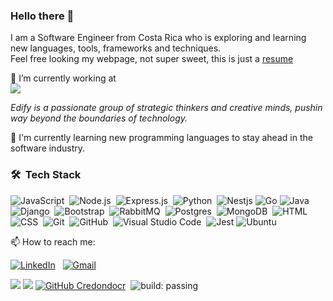 ### Hello there 👋 

I am a Software Engineer from Costa Rica who is exploring and learning new languages, tools, frameworks and techniques. <br/>
Feel free looking my webpage, not super sweet, this is just a <a href="https://cesarredondo.dev">resume</a> &nbsp;
<br/>


🔭 I’m currently working at  &nbsp;<br/>
<a href="www.ltvco.com"><img src="https://media-exp1.licdn.com/dms/image/C4D0BAQE17Ve9UANN5w/company-logo_200_200/0/1578079487916?e=2159024400&v=beta&t=s-sQtjnXr3SUOBygBfHY0auCJnU7dlXnhv8pKrjzjn4" /> </a>
<br/>

<i>Edify is a passionate group of strategic thinkers and creative minds, pushin way beyond the boundaries of technology.</i>  

🌱 I'm currently learning new programming languages to stay ahead in the software industry. 
 

### 🛠 &nbsp;Tech Stack

![JavaScript](https://img.shields.io/badge/-JavaScript-05122A?style=flat&logo=javascript)&nbsp;
![Node.js](https://img.shields.io/badge/Node.js-05122A?style=flat&logo=Node.js)&nbsp;
![Express.js](https://img.shields.io/badge/-Express.js-05122A?style=flat&logo=Express.js)&nbsp;
![Python](https://img.shields.io/badge/-Python-05122A?style=flat&logo=python)&nbsp;
![Nestjs](https://img.shields.io/badge/Nestjs-05122A?style=flat&logo=Nestjs&logoColor=white)
![Go](https://img.shields.io/badge/Go-05122A?&style=flat&logo=Go)
![Java](https://img.shields.io/badge/-Java-05122A?style=flat&logo=Java&logoColor=FFA518)&nbsp;
![Django](https://img.shields.io/badge/-Django-05122A?style=flat&logo=django)&nbsp;
![Bootstrap](https://img.shields.io/badge/-Bootstrap-05122A?style=flat&logo=bootstrap&logoColor=563D7C)&nbsp;
![RabbitMQ](https://img.shields.io/badge/RabbitMQ-05122A?style=flat&logo=RabbitMQ&logoColor=F76300)&nbsp;
![Postgres](https://img.shields.io/badge/Postgres-05122A?style=flat&logo=Postgresql)&nbsp;
![MongoDB](https://img.shields.io/badge/MongoDB-05122A?style=flat&logo=MongoDB)&nbsp;
![HTML](https://img.shields.io/badge/-HTML-05122A?style=flat&logo=HTML5)&nbsp;
![CSS](https://img.shields.io/badge/-CSS-05122A?style=flat&logo=CSS3&logoColor=1572B6)&nbsp;
![Git](https://img.shields.io/badge/-Git-05122A?style=flat&logo=git)&nbsp;
![GitHub](https://img.shields.io/badge/-GitHub-05122A?style=flat&logo=github)&nbsp;
![Visual Studio Code](https://img.shields.io/badge/-Visual%20Studio%20Code-05122A?style=flat&logo=visual-studio-code&logoColor=007ACC)&nbsp;
![Jest](https://img.shields.io/badge/Jest-05122A?style=flat&logo=Jest&logoColor=97747E)
![Ubuntu](https://img.shields.io/badge/Ubuntu-05122A?style=flat&logo=ubuntu&style=flat&logoColor=white)


📫 How to reach me: 

<a href="https://www.linkedin.com/in/credondocr/"><img alt="LinkedIn" src="https://img.shields.io/badge/linkedin%20-%230077B5.svg?&style=flat&logo=linkedin&logoColor=white"/></a> &nbsp;
<a href="mailto:credondocr@gmail.com"><img alt="Gmail" src="https://img.shields.io/badge/Gmail-D14836?style=flat&logo=gmail&logoColor=white" /></a> &nbsp;



 
![](https://komarev.com/ghpvc/?username=credondocr)
![](https://img.shields.io/badge/version-07.05.2021-informational)
[![GitHub Credondocr](https://img.shields.io/github/followers/credondocr?label=follow&style=social)](https://github.com/credondocr)&nbsp;
![build: passing](https://img.shields.io/badge/build-passing-success)
